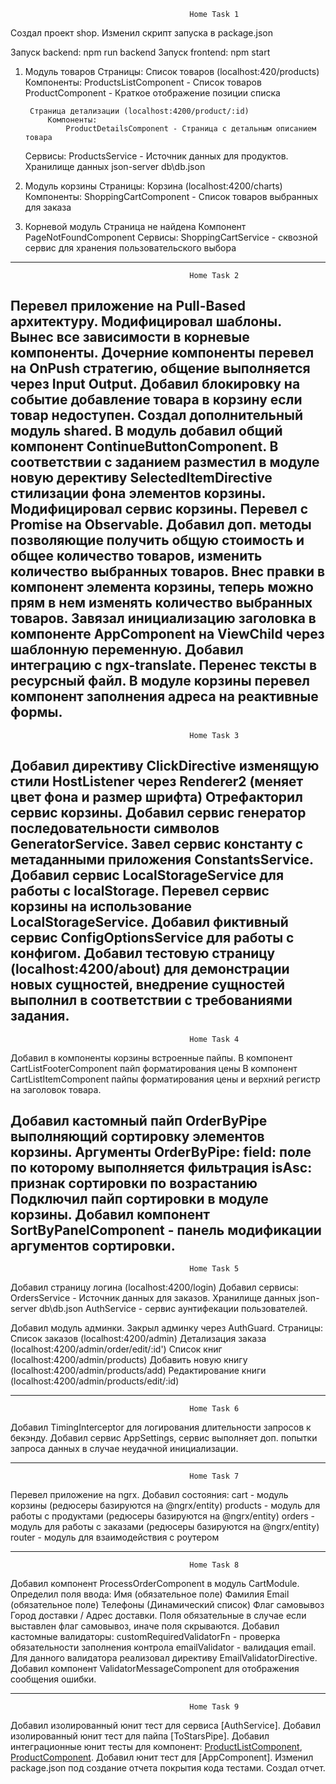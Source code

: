                                             Home Task 1
Создал проект shop. Изменил скрипт запуска в package.json

Запуск backend: npm run backend 
Запуск frontend: npm start

1. Модуль товаров
    Страницы:
        Список товаров (localhost:420/products)
            Компоненты:
                ProductsListComponent - Список товаров
                ProductComponent - Краткое отображение позиции списка

        Страница детализации (localhost:4200/product/:id)
            Компоненты:
                ProductDetailsComponent - Страница с детальным описанием товара
    Сервисы:
        ProductsService - Источник данных для продуктов. Хранилище данных json-server db\db.json

2. Модуль корзины
    Страницы:
        Корзина (localhost:4200/charts)
            Компоненты:
                ShoppingCartComponent - Список товаров выбранных для заказа

3. Корневой модуль
    Страница не найдена
        Компонент PageNotFoundComponent
    Сервисы:
        ShoppingCartService - сквозной сервис для хранения пользовательского выбора
------------------------------------------------------------------------------------------------------

                                            Home Task 2
Перевел приложение на Pull-Based архитектуру.
Модифицировал шаблоны. Вынес все зависимости в корневые компоненты. Дочерние компоненты перевел на OnPush стратегию, общение выполняется через Input Output.
Добавил блокировку на событие добавление товара в корзину если товар недоступен.
Создал дополнительный модуль shared. В модуль добавил общий компонент ContinueButtonComponent. В соответствии с заданием разместил в модуле новую дерективу SelectedItemDirective стилизации фона элементов корзины.
Модифицировал сервис корзины. Перевел с Promise на Observable. Добавил доп. методы позволяющие получить общую стоимость и общее количество товаров, изменить количество выбранных товаров. Внес правки в компонент элемента корзины, теперь можно прям в нем изменять количество выбранных товаров. 
Завязал инициализацию заголовка в компоненте AppComponent на ViewChild через шаблонную переменную.
Добавил интеграцию с ngx-translate. Перенес тексты в ресурсный файл.
В модуле корзины перевел компонент заполнения адреса на реактивные формы.
------------------------------------------------------------------------------------------------------

                                            Home Task 3
Добавил директиву ClickDirective изменящую стили HostListener через Renderer2 (меняет цвет фона и размер шрифта)
Отрефакторил сервис корзины.
Добавил сервис генератор последовательности символов GeneratorService.
Завел сервис константу с метаданными приложения ConstantsService. 
Добавил сервис LocalStorageService для работы с localStorage. Перевел сервис корзины на использование LocalStorageService. Добавил фиктивный сервис ConfigOptionsService для работы с конфигом. 
Добавил тестовую страницу (localhost:4200/about) для демонстрации новых сущностей, внедрение сущностей выполнил в соответствии с требованиями задания.
------------------------------------------------------------------------------------------------------

                                            Home Task 4
Добавил в компоненты корзины встроенные пайпы.
  В компонент CartListFooterComponent пайп форматирования цены
  В компонент CartListItemComponent пайпы форматирования цены и верхний регистр на заголовок товара.

Добавил кастомный пайп OrderByPipe выполняющий сортировку элементов корзины.
Аргументы OrderByPipe:
  field: поле по которому выполняется фильтрация 
  isAsc: признак сортировки по возрастанию 
Подключил пайп сортировки в модуле корзины.
Добавил компонент SortByPanelComponent - панель модификации аргументов сортировки.
------------------------------------------------------------------------------------------------------

                                            Home Task 5
Добавил страницу логина (localhost:4200/login)
Добавил сервисы:
  OrdersService - Источник данных для заказов. Хранилище данных json-server db\db.json
  AuthService - сервис аунтифекации пользователей. 

Добавил модуль админки. Закрыл админку через AuthGuard.
    Страницы:
        Список заказов (localhost:4200/admin)
        Детализация заказа (localhost:4200/admin/order/edit/:id')
        Список книг (localhost:4200/admin/products)
        Добавить новую книгу (localhost:4200/admin/products/add)
        Редактирование книги (localhost:4200/admin/products/edit/:id)

------------------------------------------------------------------------------------------------------

                                            Home Task 6
Добавил TimingInterceptor для логирования длительности запросов к бекэнду.
Добавил сервис AppSettings, сервис выполняет доп. попытки запроса данных в случае неудачной инициализации.

------------------------------------------------------------------------------------------------------

                                            Home Task 7
Перевел приложение на ngrx.
Добавил состояния:
  cart - модуль корзины (редюсеры базируются на @ngrx/entity)
  products - модуль для работы с продуктами (редюсеры базируются на @ngrx/entity)
  orders - модуль для работы с заказами (редюсеры базируются на @ngrx/entity)
  router - модуль для взаимодействия с роутером

------------------------------------------------------------------------------------------------------

                                            Home Task 8
Добавил компонент ProcessOrderComponent в модуль CartModule.
Определил поля ввода:
  Имя (обязательное поле)
  Фамилия
  Email (обязательное поле)
  Телефоны (Динамический список)
  Флаг самовывоз
  Город доставки / Адрес доставки. Поля обязательные в случае если выставлен флаг самовывоз, иначе поля скрываются. 
Добавил кастомные валидаторы:
  customRequiredValidatorFn - проверка обязательности заполнения контрола
  emailValidator - валидация email. Для данного валидатора реализовал директиву EmailValidatorDirective.
Добавил компонент ValidatorMessageComponent для отображения сообщения ошибки.

------------------------------------------------------------------------------------------------------

                                            Home Task 9
Добавил изолированный юнит тест для сервиса [AuthService].
Добавил изолированный юнит тест для пайпа [ToStarsPipe].
Добавил интеграционные юнит тесты для компонент: [ProductListComponent](Smart), [ProductComponent](Dumb).
Добавил юнит тест для [AppComponent].
Изменил package.json под создание отчета покрытия кода тестами. Создал отчет.



